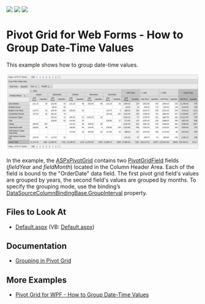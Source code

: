 <!-- default badges list -->
![](https://img.shields.io/endpoint?url=https://codecentral.devexpress.com/api/v1/VersionRange/128577496/21.2.3%2B)
[![](https://img.shields.io/badge/Open_in_DevExpress_Support_Center-FF7200?style=flat-square&logo=DevExpress&logoColor=white)](https://supportcenter.devexpress.com/ticket/details/E1875)
[![](https://img.shields.io/badge/📖_How_to_use_DevExpress_Examples-e9f6fc?style=flat-square)](https://docs.devexpress.com/GeneralInformation/403183)
<!-- default badges end -->
# Pivot Grid for Web Forms - How to Group Date-Time Values

This example shows how to group date-time values.

![Pivot Grif for Web Forms - Group Date-Time Values](images/pivot-grid-web-forms-group-date-time.png)

In the example, the [ASPxPivotGrid](https://docs.devexpress.com/AspNet/DevExpress.Web.ASPxPivotGrid.ASPxPivotGrid) contains two [PivotGridField](https://docs.devexpress.com/AspNet/DevExpress.Web.ASPxPivotGrid.PivotGridField) fields (*fieldYear* and *fieldMonth*) located in the Column Header Area. Each of the field is bound to the "OrderDate" data field. The first pivot grid field's values are grouped by years, the second field's values are grouped by months. To specify the grouping mode, use the binding’s [DataSourceColumnBindingBase.GroupInterval](https://docs.devexpress.com/CoreLibraries/DevExpress.PivotGrid.DataBinding.DataSourceColumnBindingBase.GroupInterval) property. 


## Files to Look At

- [Default.aspx](./CS/ASPxPivotGrid_GroupDateTimeValues/Default.aspx) (VB: [Default.aspx](./VB/ASPxPivotGrid_GroupDateTimeValues/Default.aspx))

## Documentation

- [Grouping in Pivot Grid](https://docs.devexpress.com/AspNet/7268/components/pivot-grid/data-shaping/grouping)

## More Examples

- [Pivot Grid for WPF - How to Group Date-Time Values](https://github.com/DevExpress-Examples/how-to-group-date-time-values-e2131)
